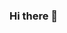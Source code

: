 ### Hi there 👋

<!--
**DanielGlzZ/DanielGlzZ** is a ✨ _special_ ✨ repository because its `README.md` (this file) appears on your GitHub profile.

Here are some ideas to get you started:

@@ -4,3 +4,6 @@ I'm a software engineer learning about open source
## Github Stats :pushpin:
![Anurag's GitHub stats](https://github-readme-stats.vercel.app/api?username=DanielGlzZ&show_icons=true&hide=stars&theme=ayu-mirage&hide_border=true&)
[![Top Langs](https://github-readme-stats.vercel.app/api/top-langs/?username=DanielGlzZ&layout=compact&theme=ayu-mirage&hide_border=true)](https://github.com/anuraghazra/github-readme-stats)

## daily.dev
<a href="https://app.daily.dev/DanielGlzZ"><img src="https://api.daily.dev/devcards/7e08a6b3a9d8418e801faac8ba0b9f5c.png?r=ogg" width="400" alt="Luis Daniel González Zamudio Dev Card"/></a>
